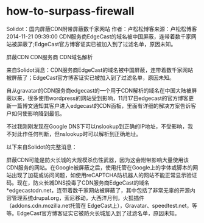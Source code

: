 # how-to-surpass-firewall
Solidot：国内屏蔽CDN附带屏蔽数千家网站
作者：卢松松博客来源：卢松松博客2014-11-21 09:39:00
CDN服务商EdgeCast的域名被中国屏蔽，连带着数千家网站被屏蔽了;EdgeCast官方博客证实已被加入到了过滤名单，原因未知。

屏蔽CDN CDN服务商 CDN域名解析

来自Solidot消息：CDN服务商EdgeCast的域名被中国屏蔽，连带着数千家网站被屏蔽了；EdgeCast官方博客证实已被加入到了过滤名单，原因未知。

自从gravatar的CDN服务商edgecast的一个用于CDN解析的域名在中国大陆被屏蔽以来，很多使用wordpress的网站受到影响，11月17日edgecast的官方博客更新一篇博文通知其客户进入edgecast的CDN面板，里面有详细的解决方案告诉客户如何使影响降到最低。

不过我刚刚发现在Google DNS下可以nslookup到正确的IP地址，不受影响，我不对此作任何判断，但nslookup时可以解析到正确地址。

以下来自Solidot的完整消息：

屏蔽CDN可能是防火长城的大规模杀伤性武器，因为这会附带影响大量使用该CDN服务的网站。在Google被屏蔽之后，使用托管在Google上的字体或脚本的网站出现了加载或访问问题，如使用reCAPTCHA防机器人的网站不能正常显示验证码。现在，防火长城DNS投毒了CDN服务商EdgeCast的域名*edgecastcdn.net，连带着数千家网站被屏蔽了，其中包括了非常无辜的开源内容管理系统drupal.org，索尼移动，大西洋月刊，火狐插件（addons.cdn.mozilla.net托管在 EdgeCast上），Gravatar、speedtest.net，等等。EdgeCast官方博客证实它被防火长城加入到了过滤名单，原因未知。
